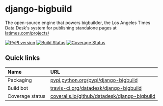 # django-bigbuild

The open-source engine that powers bigbuilder, the Los Angeles Times Data Desk's system for publishing standalone pages at [latimes.com/projects/](http://www.latimes.com/projects/)

[![PyPI version](https://badge.fury.io/py/django-bigbuild.png)](http://badge.fury.io/py/django-bigbuild)
[![Build Status](https://travis-ci.org/datadesk/django-bigbuild.svg?branch=master)](https://travis-ci.org/datadesk/django-bigbuild)
[![Coverage Status](https://coveralls.io/repos/github/datadesk/django-bigbuild/badge.svg?branch=master)](https://coveralls.io/github/datadesk/django-bigbuild?branch=master)

## Quick links

Name | URL
:--- |:---
Packaging | [pypi.python.org/pypi/django-bigbuild](https://pypi.python.org/pypi/django-bigbuild)
Build bot | [travis-ci.org/datadesk/django-bigbuild](https://travis-ci.org/datadesk/django-bigbuild/)
Coverage status | [coveralls.io/github/datadesk/django-bigbuild](https://coveralls.io/github/datadesk/django-bigbuild)
